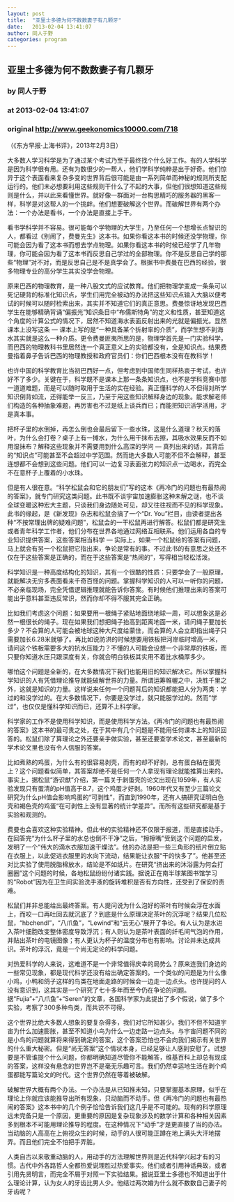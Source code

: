 ```yaml
---
layout: post
title:  "亚里士多德为何不数数妻子有几颗牙"
date:   2013-02-04 13:41:07
author: 同人于野
categories: program
---
```


## 亚里士多德为何不数数妻子有几颗牙
### by 同人于野
### at 2013-02-04 13:41:07
### original <http://www.geekonomics10000.com/718>

<div style="clear:both;margin-top:5px;margin-bottom:5px"></div><p>（《东方早报·上海书评》，2013年2月3日）</p>
<p>大多数人学习科学是为了通过某个考试乃至于最终找个什么好工作。有的人学科学是因为科学很有用。还有为数很少的一帮人，他们学科学纯粹是出于好奇。他们惊异于这个表面看来复杂多变的世界背后很可能是由一系列简单而神秘的规则所支配运行的。他们未必想要利用这些规则干什么了不起的大事，但他们很想知道这些规则是什么，并以此来看懂世界。就好像一群面对一台构思精巧的服务器的黑客一样，科学是对这帮人的一个挑衅。他们想要破解这个世界。而破解世界有两个办法：一个办法是看书，一个办法是直接上手干。</p>
<p>看书学科学并不容易。很可能每个学物理的大学生，乃至任何一个想增长点智识的人，都看过《别闹了，费曼先生》这本书。如果你看这本书的时候还没学物理，你可能会因为看了这本书而想去学点物理。如果你看这本书的时候已经学了几年物理，你可能会因为看了这本书而反思自己学过的全部物理。你不是反思自己学的那些“物理”对不对，而是反思自己是不是真学会了。根据书中费曼在巴西的经验，很多物理专业的高分学生其实没学会物理。</p>
<p>原来巴西的物理教育，是一种八股文式的应试教育。他们把物理学变成一条条可以死记硬背的标准化知识点，学生们用完全被动的办法把这些知识点输入大脑以便考试的时候可以随时检索出来，其实并不知道它们的真正意思。费曼惊讶地发现巴西学生在能够精确背诵“偏振光”知识条目中“布儒斯特角”的定义和性质，甚至知道这个角度的计算公式的情况下，居然不知道海水表面反射出来的光就是偏振光。显然课本上没写这条 — 课本上写的是“一种具备某个折射率的介质”，而学生想不到海水其实就是这么一种介质。更令费曼匪夷所思的是，物理学首先是一门实验科学，而巴西的物理教科书里居然连一个真正意义上的实验都没有，全是知识点。结果费曼指着鼻子告诉巴西的物理教授和政府官员们：你们巴西根本没有在教科学！</p>
<p>也许中国的科学教育比当初巴西好一点，但考虑到中国师生同样热衷于考试，也许好不了多少。关键在于，科学既不是课本上那一条条知识点，也不是学科竞赛中那一道道难题，而是可以随时取用于生活的实在经验。真正懂科学的人不但得对所学知识倒背如流，还得能举一反三，乃至于用这些知识解释身边的现象。能求解老师们构造的各种抽象难题，再厉害也不过是纸上谈兵而已；而能把知识活学活用，才是真本事。</p>
<p>把杯子里的水倒掉，再怎么倒也会最后留下一些水珠，这是什么道理？秋天的落叶，为什么会打卷？桌子上有一摊水，为什么用干抹布去擦，其吸水效果反而不如用湿抹布？解释这些现象并不需要用到什么高深的学问 — 真列出来的话，其背后的“知识点”可能甚至不会超过中学范围。然而绝大多数人可能不但不会解释，甚至连想都不会想到这些问题。他们可以一边复习表面张力的知识点一边喝水，而完全不在意杯子上覆着的小水珠。</p>
<p>但是有人很在意。“科学松鼠会和它的朋友们”写的这本《再冷门的问题也有最热闹的答案》，就专门研究这类问题。此书既不谈宇宙加速膨胀这种未解之谜，也不谈全球变暖这种宏大主题，只谈我们身边随处可见，却又往往视而不见的科学现象。此书的缘起，是《新发现》杂志和松鼠会搞了一个“Dr. You”栏目，由读者提出各种“不按常理出牌的疑难问题”，松鼠会的一干松鼠再进行解答。松鼠们都是研究生或者青年科学工作者，他们分布在世界各地通过网络互相联系。他们运用各自的专业知识提供答案，这些答案相当科学 — 实际上，如果一个松鼠给的答案有问题，马上就会有另一个松鼠把它指出来，争论是常有的事。不过此书的有意思之处还不仅在于这些答案是正确的，而在于这些答案是“热闹的”，写得相当轻松活泼。</p>
<p>科学知识是一种高度结构化的知识，其有一个很酷的性质：只要学会了一般原理，就能解决无穷多表面看来千奇百怪的问题。掌握科学知识的人可以一听你的问题，不必亲临现场，完全凭借逻辑推理就能告诉你答案。有时候他们推理出来的答案可能出乎意料甚至违反常识，然而你却不得不服其完全正确。</p>
<p>比如我们考虑这个问题：如果要用一根绳子紧贴地面绕地球一周，可以想象这是必然一根很长的绳子。现在如果我们想把绳子抬高到距离地面一米，请问绳子要加长多少？不会算的人可能会被地球这种大尺度给蒙住，而会算的人会立即指出绳子只需要加长6.28米就够了。再比如说防洪的时候想要用铁板把河岸临时增高一米，请问这个铁板需要多大的抗水压能力？不懂的人可能会设想一个非常厚的铁板，而只要你知道水压只跟深度有关，你就会明白铁板其实用不着比水桶厚多少。</p>
<p>哪怕这个问题是全新的，在大多数情况下我们也能用旧的知识解决它。所以掌握科学知识的人有凭借理论推导就能破解世界的力量。所谓运筹帷幄之中，决胜千里之外，这就是知识的力量。这样说来任何一个问题背后的知识都能把人分为两类：学过的和没学过的。在大多数情况下，你要是没学过，就只能服学过的。然而“学过”，也仅仅是懂科学知识而已，还算不上科学家。</p>
<p>科学家的工作不是使用科学知识，而是使用科学方法。《再冷门的问题也有最热闹的答案》这本书的最可贵之处，在于其中有几个问题是不能用任何课本上的知识回答的。松鼠们除了算理论之外还要亲手做实验，甚至还要查学术论文，甚至最新的学术论文里也没有令人信服的答案。</p>
<p>比如煮熟的鸡蛋，为什么有的很容易剥壳，而有的却不好剥，总有蛋白粘在蛋壳上？这个问题看似简单，其答案却绝不是任何一个人拿现有理论就能推算出来的。事实上，据松鼠“游识猷”介绍，第一篇关于剥蛋壳的论文出现在1959年，有人实验发现只有蛋清的pH值高于8.7，这个鸡蛋才好剥。1960年代又有至少三篇论文研究为什么pH值会影响鸡蛋的“可剥性”，而直到1990年，还有人搞研究证明白色壳和褐色壳的鸡蛋“在可剥性上没有显著的统计学差异”。而所有这些研究都是基于实验和观测的。</p>
<p>费曼也会喜欢这种实验精神。但此书的实验精神还不仅限于报道，而是直接动手。在回答完“为什么杯子里的水总也倒不干净”之后，“擦擦嘴”受到这个问题的启发，发明了一个“伟大的滴水衣服加速干燥法”。他的办法是把一些三角形的纸片倒立贴在衣服上，以此促进衣服里的水向下流动，结果能让衣服“干的快多了”。他甚至还对比实验了使用脱脂棉放水，结论是不如纸片。在研究“挤出来的沐浴露为何会打圈圈”这个问题的时候，各地松鼠纷纷付诸实践。据说正在南半球某图书馆学习的“Robot”因为在卫生间实验洗手液的旋转堆积是否有方向性，还受到了保安的责难。</p>
<p>松鼠们并非总能给出最终答案。有人提问说为什么泡好的茶叶有时候会浮在水面上，而咬一口再吐回去就沉底了？到底是什么原理决定茶叶的沉浮呢？结果几位松鼠，“hbchendl”，“八爪鱼”，“Lewind”和“云无心”展开了争论。有人认为是水进入茶叶细胞改变整体密度导致浮沉；有人则认为是茶叶表面的纤毛间气泡的作用，并贴出茶叶的电镜图像；有人更认为杯子的温度分布也有影响。讨论并未达成共识。茶叶的浮沉，竟是一个尚无定论的科学问题。</p>
<p>对热爱科学的人来说，这难道不是一个非常值得庆幸的局势么？原来连我们身边的一些常见现象，都是现代科学还没有给出确定答案的。一个类似的问题是为什么像小鸡，小鸭和鸽子这样的鸟类在地面走路的时候会一边走一边点头。也许提问的人没有意识到，这其实是一个研究了七十多年而至今仍在争论的问题。据“Fujia”+“八爪鱼”+“Seren”的文章，各国科学家为此提出了多个假说，做了多个实验，考察了300多种鸟类，而共识不可得。</p>
<p>这个世界比绝大多数人想象的要复杂得多，我们对它所知甚少。我们不但不知道宇宙为什么加速膨胀，甚至不知道小鸟为什么一边走路一边点头。与宇宙问题不同的是小鸟的问题就算将来得到确定的答案，这个答案恐怕也不会向我们揭示有关世界的什么重大秘密。但是“尚无答案”这个情状本身，已经足够让人感到安慰了。试想要是不管谁提个什么问题，你都明确知道尽管你不能解答，维基百科上却总有现成的答案，这样没有悬念的世界岂不是毫无乐趣可言。我们仍然幸运地生活在剥个鸡蛋都能写篇论文的时代。这个世界仍然在等着被破解。</p>
<p>破解世界大概有两个办法。一个办法是从已知推未知，只要掌握基本原理，似乎在理论上你就应该能推导出所有现象，只动脑而不动手。但《再冷门的问题也有最热闹的答案》这本书中的几个例子恰恰告诉我们这几乎是不可能的。现有的科学原理远未完备只是一个原因，更重要的原因是复杂现象涉及的数学计算和各种相关因素多到根本不可能用理论推导的程度。在这种情况下“动手”才是更直接了当的办法。当动脑的人高高在上俯视众生的时候，动手的人很可能正蹲在地上满头大汗地摆弄。而且他们完全不怕把手弄脏。</p>
<p>人类自古以来敬重动脑的人，用动手的方法理解世界则是近代科学兴起才有的习惯。古代中外各路哲人全都热爱说理胜过热爱事实。他们或者引用神话典故，或者引用先贤明言，而完全不屑于对照一下实验结果。据说亚里士多德也不知道出于什么理论计算，认为女人的牙齿比男人少。他结过两次婚为什么就不数数自己妻子的牙齿呢？</p>
<div style="float:right">
<div>
	<a></a>
	<a></a>
        <a></a>
	<a></a>
        <a></a>
	<a></a>
	<a></a>
	<a href="http://www.jiathis.com/share/"></a>
	<a></a>
</div>

</div><div style="clear:both;margin-top:5px;margin-bottom:5px"></div>